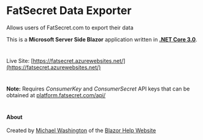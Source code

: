 # FatSecret Data Exporter
Allows users of FatSecret.com to export their data

This is a **Microsoft Server Side Blazor** application written in **[.NET Core 3.0](https://dotnet.microsoft.com/download/dotnet-core/3.0)**.
#
Live Site: [https://fatsecret.azurewebsites.net/](https://fatsecret.azurewebsites.net/)
#
**Note:** Requires *ConsumerKey* and *ConsumerSecret* API keys that can be obtained at [platform.fatsecret.com/api/](https://platform.fatsecret.com/api/Default.aspx?screen=r)
#
#
#### About
Created by [Michael Washington](https://twitter.com/ADefWebserver) of the [Blazor Help Website](https://BlazorHelpWebsite.com/)
